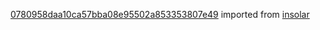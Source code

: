 [0780958daa10ca57bba08e95502a853353807e49](https://github.com/insolar/insolar/commit/0780958daa10ca57bba08e95502a853353807e49) imported from [insolar](https://github.com/insolar/insolar)
